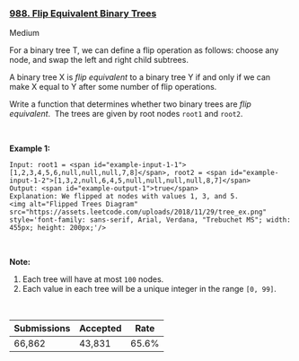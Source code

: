 ### [988. Flip Equivalent Binary Trees](https://leetcode.com/problems/flip-equivalent-binary-trees/)

Medium

For a binary tree T, we can define a flip operation as follows: choose any node, and swap the left and right child subtrees.

A binary tree X is _flip equivalent_ to a binary tree Y if and only if we can make X equal to Y after some number of flip operations.

Write a function that determines whether two binary trees are _flip equivalent_.  The trees are given by root nodes `` root1 `` and `` root2 ``.

 

__Example 1:__

```
Input: root1 = <span id="example-input-1-1">[1,2,3,4,5,6,null,null,null,7,8]</span>, root2 = <span id="example-input-1-2">[1,3,2,null,6,4,5,null,null,null,null,8,7]</span>
Output: <span id="example-output-1">true</span>
Explanation: We flipped at nodes with values 1, 3, and 5.
<img alt="Flipped Trees Diagram" src="https://assets.leetcode.com/uploads/2018/11/29/tree_ex.png" style='font-family: sans-serif, Arial, Verdana, "Trebuchet MS"; width: 455px; height: 200px;'/>
```

 

__Note:__

1.   Each tree will have at most `` 100 `` nodes.
2.   Each value in each tree will be a unique integer in the range `` [0, 99] ``.

<div>
<p> </p>
</div>

| Submissions    | Accepted     | Rate   |
| -------------- | ------------ | ------ |
| 66,862 | 43,831 | 65.6% |